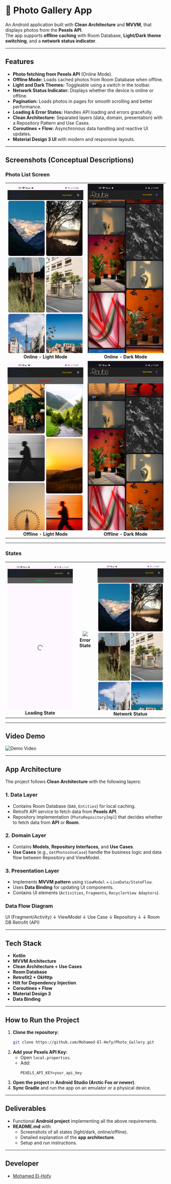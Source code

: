 # 📸 Photo Gallery App

An Android application built with **Clean Architecture** and **MVVM**, that displays photos from the **Pexels API**.  
The app supports **offline caching** with Room Database, **Light/Dark theme switching**, and a **network status indicator**.

---

## **Features**
- **Photo fetching from Pexels API** (Online Mode).
- **Offline Mode:** Loads cached photos from Room Database when offline.
- **Light and Dark Themes:** Toggleable using a switch in the toolbar.
- **Network Status Indicator:** Displays whether the device is online or offline.
- **Pagination:** Loads photos in pages for smooth scrolling and better performance.
- **Loading & Error States:** Handles API loading and errors gracefully.
- **Clean Architecture:** Separated layers (data, domain, presentation) with a Repository Pattern and Use Cases.
- **Coroutines + Flow:** Asynchronous data handling and reactive UI updates.
- **Material Design 3 UI** with modern and responsive layouts.

---

## **Screenshots (Conceptual Descriptions)**

### **Photo List Screen**
<table>
  <tr>
    <td align="center">
      <img src="./screenshots/online_light.jpg" width="100%" />
      <br><b>Online - Light Mode</b>
    </td>
    <td align="center">
      <img src="./screenshots/online_dark.jpg" width="100%" />
      <br><b>Online - Dark Mode</b>
    </td>
  </tr>
  <tr>
    <td align="center">
      <img src="./screenshots/offline_light.jpg" width="100%" />
      <br><b>Offline - Light Mode</b>
    </td>
    <td align="center">
      <img src="./screenshots/offline_dark.jpg" width="100%" />
      <br><b>Offline - Dark Mode</b>
    </td>
  </tr>
</table>

---

### **States**
<table>
  <tr>
    <td align="center">
      <img src="./screenshots/loading.jpg" width="100%" />
      <br><b>Loading State</b>
    </td>
    <td align="center">
      <img src="./screenshots/error.png" width="100%" />
      <br><b>Error State</b>
    </td>
    <td align="center">
      <img src="./screenshots/network_status.jpg" width="100%" />
      <br><b>Network Status</b>
    </td>
  </tr>
</table>

---

## **Video Demo**

![Demo Video](./screenshots/demo_video.gif)



---
## **App Architecture**

The project follows **Clean Architecture** with the following layers:

### **1. Data Layer**
- Contains Room Database (`DAO`, `Entities`) for local caching.
- Retrofit API service to fetch data from **Pexels API**.
- Repository implementation (`PhotoRepositoryImpl`) that decides whether to fetch data from **API** or **Room**.

### **2. Domain Layer**
- Contains **Models**, **Repository Interfaces**, and **Use Cases**.
- **Use Cases** (e.g., `GetPhotosUseCase`) handle the business logic and data flow between Repository and ViewModel.

### **3. Presentation Layer**
- Implements **MVVM pattern** using `ViewModel` + `LiveData/StateFlow`.
- Uses **Data Binding** for updating UI components.
- Contains UI elements (`Activities`, `Fragments`, `RecyclerView Adapters`).

### **Data Flow Diagram**
UI (Fragment/Activity)
↓
ViewModel
↓
Use Case
↓
Repository
↓ ↓
Room DB Retrofit (API)

---

## **Tech Stack**
- **Kotlin**
- **MVVM Architecture**
- **Clean Architecture + Use Cases**
- **Room Database**
- **Retrofit2 + OkHttp**
- **Hilt for Dependency Injection**
- **Coroutines + Flow**
- **Material Design 3**
- **Data Binding**

---

## **How to Run the Project**
1. **Clone the repository:**
    ```bash
    git clone https://github.com/Mohamed-El-Hofy/Photo_Gallery.git
    ```
2. **Add your Pexels API Key:**
   - Open `local.properties`.
   - Add:
     ```properties
     PEXELS_API_KEY=your_api_key
     ```
3. **Open the project** in **Android Studio (Arctic Fox or newer)**.
4. **Sync Gradle** and run the app on an emulator or a physical device.

---

## **Deliverables**
- Functional **Android project** implementing all the above requirements.
- **README.md** with:
  - Screenshots of all states (light/dark, online/offline).
  - Detailed explanation of the **app architecture**.
  - Setup and run instructions.

---



## **Developer**
- [Mohamed El-Hofy](https://github.com/Mohamed-El-Hofy)
